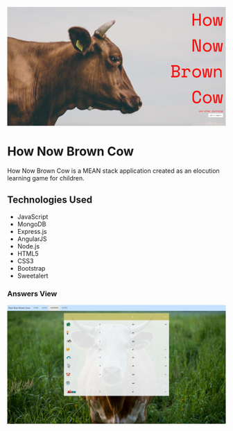 ![How Now Brown Cow Home Page](brown-cow-home.png)

# How Now Brown Cow

How Now Brown Cow is a MEAN stack application created as an elocution
learning game for children.

## Technologies Used

* JavaScript
* MongoDB
* Express.js
* AngularJS
* Node.js
* HTML5
* CSS3
* Bootstrap
* Sweetalert

<!-- ### Learn View

![How Now Brown Cow Learn View](brown-cow-learn.png) -->

### Answers View

![How Now Brown Cow Answers View](brown-cow-answers.png)
